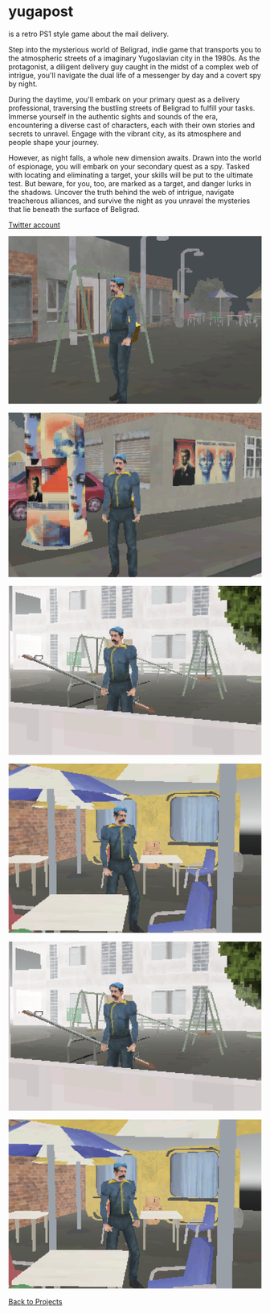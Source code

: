 # yugapost

is a retro PS1 style game about the mail delivery.

Step into the mysterious world of Beligrad, indie game that transports you to the atmospheric streets of a imaginary Yugoslavian city in the 1980s. As the protagonist, a diligent delivery guy caught in the midst of a complex web of intrigue, you'll navigate the dual life of a messenger by day and a covert spy by night.

During the daytime, you'll embark on your primary quest as a delivery professional, traversing the bustling streets of Beligrad to fulfill your tasks. Immerse yourself in the authentic sights and sounds of the era, encountering a diverse cast of characters, each with their own stories and secrets to unravel. Engage with the vibrant city, as its atmosphere and people shape your journey.

However, as night falls, a whole new dimension awaits. Drawn into the world of espionage, you will embark on your secondary quest as a spy. Tasked with locating and eliminating a target, your skills will be put to the ultimate test. But beware, for you, too, are marked as a target, and danger lurks in the shadows. Uncover the truth behind the web of intrigue, navigate treacherous alliances, and survive the night as you unravel the mysteries that lie beneath the surface of Beligrad.

[Twitter account](https://twitter.com/YugaPost)

![yugaPost1](images/yugaPost1.png)

![yugaPost2](images/yugaPost2.png)

![yugaPost3](images/yugaPost3.png)

![yugaPost4](images/yugaPost4.png)

![yugaPost3](images/yugaPost3.png)

![yugaPost4](images/yugaPost4.png)

[Back to Projects](projects.html)
